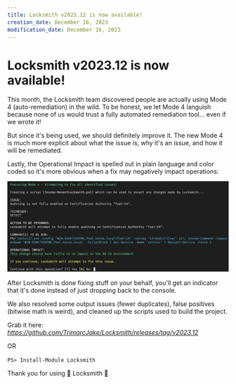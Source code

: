 ```yaml
---
title: Locksmith v2023.12 is now available!
creation_date: December 16, 2023
modification_date: December 16, 2023
---
```



# Locksmith v2023.12 is now available!

This month, the Locksmith team discovered people are actually using Mode 4 (auto-remediation) in the wild. To be honest, we let Mode 4 languish because none of us would trust a fully automated remediation tool... even if we wrote it!

But since it's being used, we should definitely improve it. The new Mode 4 is much more explicit about what the issue is, why it's an issue, and how it will be remediated.

Lastly, the Operational Impact is spelled out in plain language and color coded so it's more obvious when a fix may negatively impact operations:

![2023-12-16-Locksmith v2023-12 is now available!](images/2023-12-16-Locksmith%20v2023-12%20is%20now%20available!.png)

After Locksmith is done fixing stuff on your behalf, you'll get an indicator that it's done instead of just dropping back to the console.

We also resolved some output issues (fewer duplicates), false positives (bitwise math is weird), and cleaned up the scripts used to build the project.

Grab it here: _https://github.com/TrimarcJake/Locksmith/releases/tag/v2023.12_

OR

`PS> Install-Module Locksmith`

Thank you for using 💜 Locksmith 💜

